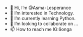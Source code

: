 - 👋 Hi, I’m @Asma-Lesperance
- 👀 I’m interested in Technology.
- 🌱 I’m currently learning Python.
- 💞️  I’m looking to collaborate on ...
- 📫 How to reach me IG:6onga

<!---
Asma-Lesperance/Asma-Lesperance is a ✨ special ✨ repository because its `README.md` (this file) appears on your GitHub profile.
You can click the Preview link to take a look at your changes.
--->
